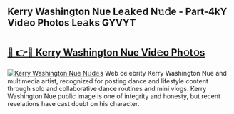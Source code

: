 ## Kerry Washington Nue Le𝚊k𝚎d N𝚞𝚍e - Part-4kY Vid𝚎o Photos Le𝚊ks GYVYT

# <h2><a href="http://fb9z3c.evod.top/?m=Kerry+Washington+Nue">🔗 👉🔴 Kerry Washington Nue Vid𝚎o Ph𝚘t𝚘s</a></h2>

[![Kerry Washington Nue N𝚞d𝚎s](https://i.imgur.com/8V9OHl7.gif)](http://fb9z3c.evod.top/?m=Kerry+Washington+Nue)
Web celebrity Kerry Washington Nue and multimedia artist, recognized for posting dance and lifestyle content through solo and collaborative dance routines and mini vlogs. Kerry Washington Nue public image is one of integrity and honesty, but recent revelations have cast doubt on his character. 
